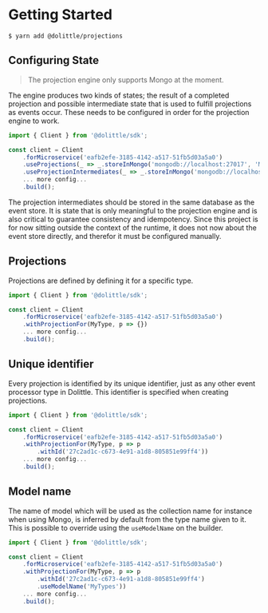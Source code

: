 # Getting Started

```shell
$ yarn add @dolittle/projections
```

## Configuring State

> The projection engine only supports Mongo at the moment.

The engine produces two kinds of states; the result of a completed projection and
possible intermediate state that is used to fulfill projections as events occur.
These needs to be configured in order for the projection engine to work.

```typescript
import { Client } from '@dolittle/sdk';

const client = Client
    .forMicroservice('eafb2efe-3185-4142-a517-51fb5d03a5a0')
    .useProjections(_ => _.storeInMongo('mongodb://localhost:27017', 'MyDatabase'))
    .useProjectionIntermediates(_ => _.storeInMongo('mongodb://localhost:27017', 'MyEventStore'))
    ... more config...
    .build();
```

The projection intermediates should be stored in the same database as the event store.
It is state that is only meaningful to the projection engine and is also critical to guarantee consistency and
idempotency. Since this project is for now sitting outside the context of the runtime, it does not now about the event store
directly, and therefor it must be configured manually.

## Projections

Projections are defined by defining it for a specific type.

```typescript
import { Client } from '@dolittle/sdk';

const client = Client
    .forMicroservice('eafb2efe-3185-4142-a517-51fb5d03a5a0')
    .withProjectionFor(MyType, p => {})
    ... more config...
    .build();
```

## Unique identifier

Every projection is identified by its unique identifier, just as any other event processor type in Dolittle.
This identifier is specified when creating projections.

```typescript
import { Client } from '@dolittle/sdk';

const client = Client
    .forMicroservice('eafb2efe-3185-4142-a517-51fb5d03a5a0')
    .withProjectionFor(MyType, p => p
        .withId('27c2ad1c-c673-4e91-a1d8-805851e99ff4'))
    ... more config...
    .build();
```

## Model name

The name of model which will be used as the collection name for instance when using Mongo, is inferred
by default from the type name given to it. This is possible to override using the `useModelName` on the
builder.

```typescript
import { Client } from '@dolittle/sdk';

const client = Client
    .forMicroservice('eafb2efe-3185-4142-a517-51fb5d03a5a0')
    .withProjectionFor(MyType, p => p
        .withId('27c2ad1c-c673-4e91-a1d8-805851e99ff4')
        .useModelName('MyTypes'))
    ... more config...
    .build();
```
